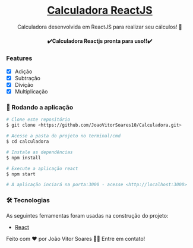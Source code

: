 <h1 align="center">
    <a href="https://pt-br.reactjs.org/">Calculadora ReactJS</a>
</h1>
<p align="center">Calculadora desenvolvida em ReactJS para realizar seu cálculos! 📐</p>

<h4 align="center"> 
	✔️Calculadora Reactjs pronta para uso!!✔️
</h4>

### Features

- [x] Adição
- [x] Subtração
- [x] Divição
- [x] Multiplicação

### 🎲 Rodando a aplicação

```bash
# Clone este repositório
$ git clone <https://github.com/JoaoVitorSoares10/Calculadora.git>

# Acesse a pasta do projeto no terminal/cmd
$ cd calculadora

# Instale as dependências
$ npm install

# Execute a aplicação react
$ npm start

# A aplicação inciará na porta:3000 - acesse <http://localhost:3000>
```

### 🛠 Tecnologias

As seguintes ferramentas foram usadas na construção do projeto:

- [React](https://pt-br.reactjs.org/)

Feito com ❤️ por João Vitor Soares 👋🏽 Entre em contato!
